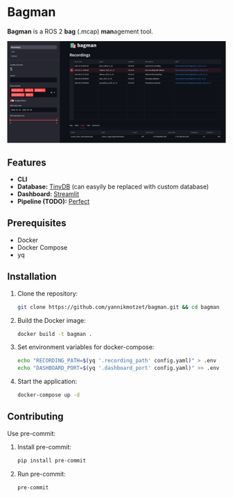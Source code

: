 # Bagman

**Bagman** is a ROS 2 **bag** (.mcap) **man**agement tool.

![Bagman Screenshot](resources/bagman_screenshot.jpg)

## Features

- **CLI**
- **Database:** [TinyDB](https://github.com/msiemens/tinydb) (can easyily be replaced with custom database)
- **Dashboard:** [Streamlit](https://github.com/streamlit/streamlit)
- **Pipeline (TODO):** [Perfect](https://github.com/PrefectHQ/prefect)

## Prerequisites

- Docker
- Docker Compose
- yq

## Installation

1. Clone the repository:
    ```sh
    git clone https://github.com/yannikmotzet/bagman.git && cd bagman
    ```

2. Build the Docker image:
    ```sh
    docker build -t bagman .
    ```

3. Set environment variables for docker-compose:
    ```sh
    echo "RECORDING_PATH=$(yq '.recording_path' config.yaml)" > .env
    echo "DASHBOARD_PORT=$(yq '.dashboard_port' config.yaml)" >> .env
    ```

4. Start the application:
    ```sh
    docker-compose up -d
    ```

## Contributing

Use pre-commit:

1. Install pre-commit:
    ```sh
    pip install pre-commit
    ```

2. Run pre-commit:
    ```sh
    pre-commit
    ```
